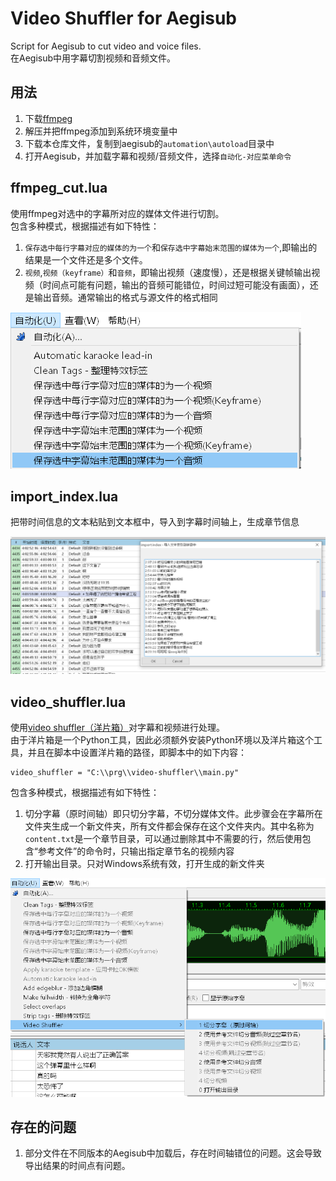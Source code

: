 # Video Shuffler for Aegisub
Script for Aegisub to cut video and voice files.   
在Aegisub中用字幕切割视频和音频文件。

## 用法
1. 下载[ffmpeg](https://ffmpeg.org/download.html)  
2. 解压并把ffmpeg添加到系统环境变量中
3. 下载本仓库文件，复制到aegisub的`automation\autoload`目录中
4. 打开Aegisub，并加载字幕和视频/音频文件，选择`自动化-对应菜单命令`


## ffmpeg_cut.lua
使用ffmpeg对选中的字幕所对应的媒体文件进行切割。  
包含多种模式，根据描述有如下特性：

1. `保存选中每行字幕对应的媒体的为一个`和`保存选中字幕始末范围的媒体为一个`,即输出的结果是一个文件还是多个文件。
2. `视频`,`视频（keyframe）`和`音频`，即输出视频（速度慢），还是根据关键帧输出视频（时间点可能有问题，输出的音频可能错位，时间过短可能没有画面），还是输出音频。通常输出的格式与源文件的格式相同

![](img/screen_1.png)


## import_index.lua
把带时间信息的文本粘贴到文本框中，导入到字幕时间轴上，生成章节信息

![](img/screen_3.png)

## video_shuffler.lua
使用[video shuffler（洋片箱）](https://github.com/tumuyan/video-shuffler)对字幕和视频进行处理。  
由于洋片箱是一个Python工具，因此必须额外安装Python环境以及洋片箱这个工具，并且在脚本中设置洋片箱的路径，即脚本中的如下内容：
```
video_shuffler = "C:\\prg\\video-shuffler\\main.py"
```

包含多种模式，根据描述有如下特性：
1. 切分字幕（原时间轴）即只切分字幕，不切分媒体文件。此步骤会在字幕所在文件夹生成一个新文件夹，所有文件都会保存在这个文件夹内。其中名称为` content.txt`是一个章节目录，可以通过删除其中不需要的行，然后使用包含“参考文件”的命令时，只输出指定章节名的视频内容
2. 打开输出目录。只对Windows系统有效，打开生成的新文件夹

![](img/screen_2.png)

## 存在的问题
1. 部分文件在不同版本的Aegisub中加载后，存在时间轴错位的问题。这会导致导出结果的时间点有问题。
